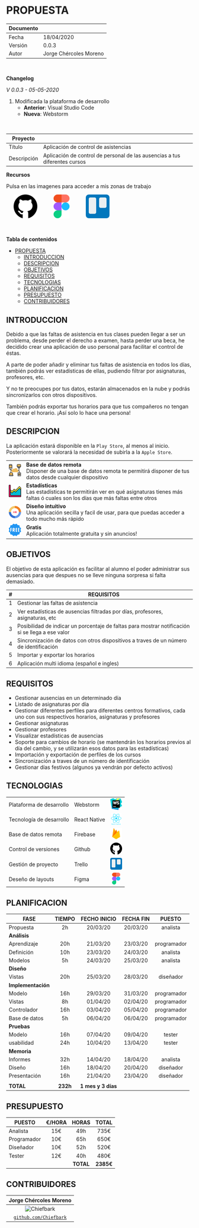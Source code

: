 # PROPUESTA

| Documento 	|   |
|-----------	|-  |
| Fecha     	| 18/04/2020  |
| Versión   	| 0.0.3 |
| Autor     	| Jorge Chércoles Moreno  |

<br>

**Changelog**

*V 0.0.3 - 05-05-2020*
1. Modificada la plataforma de desarrollo
     - **Anterior**: Visual Studio Code
     - **Nueva**: Webstorm

<br>

| Proyecto      |  |
|-------------	|- |
| Título        | Aplicación de control de asistencias  |
| Descripción   | Aplicación de control de personal de las ausencias a tus diferentes cursos  |

**Recursos**

Pulsa en las imagenes para acceder a mis zonas de trabajo

<span style="margin: 0 20px;">[![github](./assets/commons/github.png)](https://github.com/Chiefbark/TFG)</span>
<span style="margin: 0 20px;">[![figma](./assets/commons/figma.png)](https://www.figma.com/file/QYLYZSbAeCGLE2cEa1kam3/designs)</span>
<span style="margin: 0 20px;">[![trello](./assets/commons/trello.png)](https://trello.com/b/umjDqcx3/tfg)</span>

<br>

<div style="page-break-after: always;"></div>

**Tabla de contenidos**
- [PROPUESTA](#propuesta)
	- [INTRODUCCION](#introduccion)
	- [DESCRIPCION](#descripcion)
	- [OBJETIVOS](#objetivos)
	- [REQUISITOS](#requisitos)
	- [TECNOLOGIAS](#tecnologias)
	- [PLANIFICACION](#planificacion)
	- [PRESUPUESTO](#presupuesto)
	- [CONTRIBUIDORES](#contribuidores)

<div style="page-break-after: always;"></div>

## INTRODUCCION

Debido a que las faltas de asistencia en tus clases pueden llegar a ser un problema, desde perder el derecho a examen, hasta perder una beca, he decidido crear una aplicación de uso personal para facilitar el control de éstas.

A parte de poder añadir y eliminar tus faltas de asistencia en todos los días, también podrás ver estadísticas de ellas, pudiendo filtrar por asignaturas, profesores, etc.

Y no te preocupes por tus datos, estarán almacenados en la nube y podrás sincronizarlos con otros dispositivos.

También podrás exportar tus horarios para que tus compañeros no tengan que crear el horario. ¡Así solo lo hace una persona!

<div style="page-break-after: always;"></div>

## DESCRIPCION

La aplicación estará disponible en la `Play Store`, al menos al inicio. Posteriormente se valorará la necesidad de subirla a la `Apple Store`.

|                                                  |                                                                                                                                                |
| ------------------------------------------------ | ---------------------------------------------------------------------------------------------------------------------------------------------- |
| ![database_remote](./assets/PROPOSAL/database_remote.png) | **Base de datos remota** <br> Disponer de una base de datos remota te permitirá disponer de tus datos desde cualquier dispositivo              |
| ![statistics](./assets/PROPOSAL/statistics.png)           | **Estadísticas** <br> Las estadísticas te permitirán ver en qué asignaturas tienes más faltas ó cuales son los días que más faltas entre otros |
| ![ux_ui](./assets/PROPOSAL/ux_ui.png)                     | **Diseño intuitivo** <br> Una aplicación secilla y facil de usar, para que puedas acceder a todo mucho más rápido                              |
| ![free](./assets/PROPOSAL/free.png)                       | **Gratis** <br> Aplicación totalmente gratuita y sin anuncios!                                                                                 |

<div style="page-break-after: always;"></div>

## OBJETIVOS

El objetivo de esta aplicación es facilitar al alumno el poder administrar sus ausencias para que despues no se lleve ninguna sorpresa si falta demasiado.

| #   | REQUISITOS                                                                                       |
| --- | ------------------------------------------------------------------------------------------------ |
| 1   | Gestionar las faltas de asistencia                                                               |
| 2   | Ver estadísticas de ausencias filtradas por días, profesores, asignaturas, etc                   |
| 3   | Posibilidad de indicar un porcentaje de faltas para mostrar notificación si se llega a ese valor |
| 4   | Sincronización de datos con otros dispositivos a traves de un número de identificación           |
| 5   | Importar y exportar los horarios                                                                 |
| 6   | Aplicación multi idioma (español e ingles)                                                       |

<div style="page-break-after: always;"></div>

## REQUISITOS

- Gestionar ausencias en un determinado día
- Listado de asignaturas por día
- Gestionar diferentes perfiles para diferentes centros formativos, cada uno con sus respectivos horarios, asignaturas y profesores
- Gestionar asignaturas
- Gestionar profesores
- Visualizar estadísticas de ausencias
- Soporte para cambios de horario (se mantendrán los horarios previos al día del cambio, y se utilizarán esos datos para las estadísticas)
- Importación y exportación de perfiles de los cursos
- Sincronización a traves de un número de identificación
- Gestionar días festivos (algunos ya vendrán por defecto activos)

<div style="page-break-after: always;"></div>

## TECNOLOGIAS

|            	|   |   |
|-----------	|-  |:-:|
| Plataforma de desarrollo  | Webstorm            | <img src="./assets/PROPOSAL/webstorm.png" alt="webstorm" style="height: 32px;"> |
| Tecnología de desarrollo  | React Native        | <img src="./assets/PROPOSAL/react_native.png" alt="react_native" style="height: 32px;"> |
| Base de datos remota      | Firebase            | <img src="./assets/PROPOSAL/firebase.png" alt="firebase" style="height: 32px;"> |
| Control de versiones      | Github              | <img src="./assets/commons/github.png" alt="github" style="height: 32px;"> |
| Gestión de proyecto       | Trello              | <img src="./assets/commons/trello.png" alt="trello" style="height: 32px;"> |
| Deseño de layouts         | Figma               | <img src="./assets/commons/figma.png" alt="figma" style="height: 32px;">  |

<div style="page-break-after: always;"></div>

## PLANIFICACION

| FASE                | TIEMPO  | FECHO INICIO | FECHA FIN | PUESTO  |
|-------------------	|:-----:  |:----------:  |:-------:  |:-----:  |
| Propuesta           | 2h  | 20/03/20 | 20/03/20 | analista  |
| **Análisis**        | | | | |
| Aprendizaje         | 20h | 21/03/20 | 23/03/20 | programador |
| Definición          | 10h | 23/03/20 | 24/03/20 | analista |
| Modelos             | 5h  | 24/03/20 | 25/03/20 | analista |
| **Diseño**          | | | | |
| Vistas              | 20h | 25/03/20 | 28/03/20 | diseñador |
| **Implementación**  | | | | |
| Modelo              | 16h | 29/03/20 | 31/03/20 | programador |
| Vistas              | 8h  | 01/04/20 | 02/04/20 | programador |
| Controlador         | 16h | 03/04/20 | 05/04/20 | programador |
| Base de datos       | 5h  | 06/04/20 | 06/04/20 | programador |
| **Pruebas**         | | | | |
| Modelo              | 16h | 07/04/20 | 09/04/20 | tester |
| usabilidad          | 24h | 10/04/20 | 13/04/20 | tester |
| **Memoria**         | | | | |
| Informes            | 32h | 14/04/20 | 18/04/20 | analista |
| Diseño              | 16h | 18/04/20 | 20/04/20 | diseñador |
| Presentación        | 16h | 21/04/20 | 23/04/20 | diseñador |
|                     | | | | |
| **TOTAL**           | **232h** | **1 mes y 3 días** | | |

<div style="page-break-after: always;"></div>

## PRESUPUESTO

| PUESTO      | €/HORA |   HORAS   |   TOTAL   |
| ----------- | :----: | :-------: | :-------: |
| Analista    |  15€   |    49h    |   735€    |
| Programador |  10€   |    65h    |   650€    |
| Diseñador   |  10€   |    52h    |   520€    |
| Tester      |  12€   |    40h    |   480€    |
|             |        | **TOTAL** | **2385€** |

<div style="page-break-after: always;"></div>

## CONTRIBUIDORES

| **Jorge Chércoles Moreno** |
| :-: |
| ![Chiefbark](https://avatars3.githubusercontent.com/u/24280701?s=160&v=2=200) |
| <a href="http://github.com/Chiefbark" target="_blank">`github.com/Chiefbark`</a> |